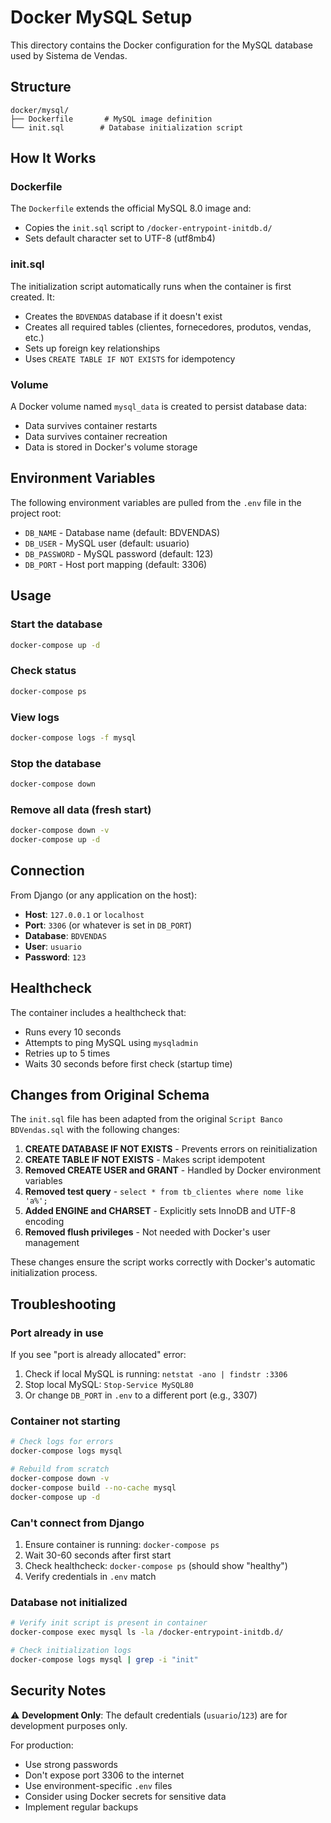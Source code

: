 # Docker MySQL Setup

This directory contains the Docker configuration for the MySQL database used by Sistema de Vendas.

## Structure

```
docker/mysql/
├── Dockerfile       # MySQL image definition
└── init.sql        # Database initialization script
```

## How It Works

### Dockerfile

The `Dockerfile` extends the official MySQL 8.0 image and:
- Copies the `init.sql` script to `/docker-entrypoint-initdb.d/`
- Sets default character set to UTF-8 (utf8mb4)

### init.sql

The initialization script automatically runs when the container is first created. It:
- Creates the `BDVENDAS` database if it doesn't exist
- Creates all required tables (clientes, fornecedores, produtos, vendas, etc.)
- Sets up foreign key relationships
- Uses `CREATE TABLE IF NOT EXISTS` for idempotency

### Volume

A Docker volume named `mysql_data` is created to persist database data:
- Data survives container restarts
- Data survives container recreation
- Data is stored in Docker's volume storage

## Environment Variables

The following environment variables are pulled from the `.env` file in the project root:

- `DB_NAME` - Database name (default: BDVENDAS)
- `DB_USER` - MySQL user (default: usuario)
- `DB_PASSWORD` - MySQL password (default: 123)
- `DB_PORT` - Host port mapping (default: 3306)

## Usage

### Start the database

```bash
docker-compose up -d
```

### Check status

```bash
docker-compose ps
```

### View logs

```bash
docker-compose logs -f mysql
```

### Stop the database

```bash
docker-compose down
```

### Remove all data (fresh start)

```bash
docker-compose down -v
docker-compose up -d
```

## Connection

From Django (or any application on the host):
- **Host**: `127.0.0.1` or `localhost`
- **Port**: `3306` (or whatever is set in `DB_PORT`)
- **Database**: `BDVENDAS`
- **User**: `usuario`
- **Password**: `123`

## Healthcheck

The container includes a healthcheck that:
- Runs every 10 seconds
- Attempts to ping MySQL using `mysqladmin`
- Retries up to 5 times
- Waits 30 seconds before first check (startup time)

## Changes from Original Schema

The `init.sql` file has been adapted from the original `Script Banco BDVendas.sql` with the following changes:

1. **CREATE DATABASE IF NOT EXISTS** - Prevents errors on reinitialization
2. **CREATE TABLE IF NOT EXISTS** - Makes script idempotent
3. **Removed CREATE USER and GRANT** - Handled by Docker environment variables
4. **Removed test query** - `select * from tb_clientes where nome like 'a%';`
5. **Added ENGINE and CHARSET** - Explicitly sets InnoDB and UTF-8 encoding
6. **Removed flush privileges** - Not needed with Docker's user management

These changes ensure the script works correctly with Docker's automatic initialization process.

## Troubleshooting

### Port already in use

If you see "port is already allocated" error:

1. Check if local MySQL is running: `netstat -ano | findstr :3306`
2. Stop local MySQL: `Stop-Service MySQL80`
3. Or change `DB_PORT` in `.env` to a different port (e.g., 3307)

### Container not starting

```bash
# Check logs for errors
docker-compose logs mysql

# Rebuild from scratch
docker-compose down -v
docker-compose build --no-cache mysql
docker-compose up -d
```

### Can't connect from Django

1. Ensure container is running: `docker-compose ps`
2. Wait 30-60 seconds after first start
3. Check healthcheck: `docker-compose ps` (should show "healthy")
4. Verify credentials in `.env` match

### Database not initialized

```bash
# Verify init script is present in container
docker-compose exec mysql ls -la /docker-entrypoint-initdb.d/

# Check initialization logs
docker-compose logs mysql | grep -i "init"
```

## Security Notes

⚠️ **Development Only**: The default credentials (`usuario`/`123`) are for development purposes only.

For production:
- Use strong passwords
- Don't expose port 3306 to the internet
- Use environment-specific `.env` files
- Consider using Docker secrets for sensitive data
- Implement regular backups
